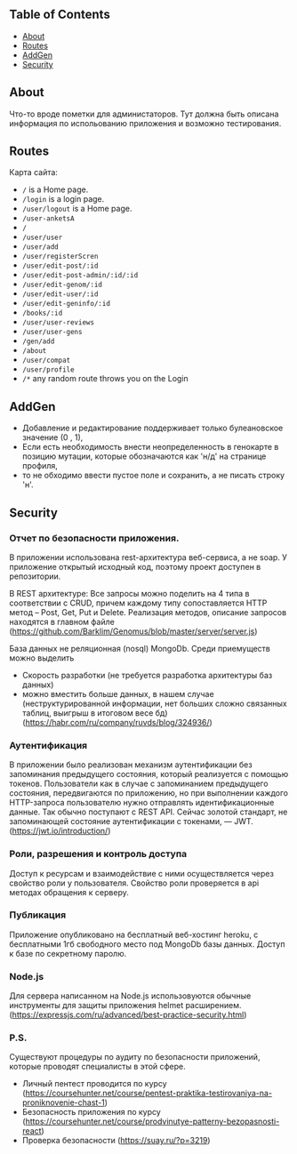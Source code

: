 ## Table of Contents

- [About](#about)
- [Routes](#routes)
- [AddGen](#addgen)
- [Security](#security)

## About

Что-то вроде пометки для администаторов. Тут должна быть описана информация по испольованию приложения и возможно тестирования.

## Routes

Карта сайта:

* `/` is a Home page.
* `/login` is a login page.
* `/user/logout` is a Home page.
* `/user-anketsA`
* `/`
* `/user/user`
* `/user/add`
* `/user/registerScren`
* `/user/edit-post/:id`
* `/user/edit-post-admin/:id/:id`
* `/user/edit-genom/:id`
* `/user/edit-user/:id`
* `/user/edit-geninfo/:id`
* `/books/:id`
* `/user/user-reviews`
* `/user/user-gens`
* `/gen/add`
* `/about`
* `/user/compat`
* `/user/profile`
* `/*` any random route throws you on the Login

## AddGen

- Добавление и редактирование поддерживает только булеановское значение (0 , 1),
- Если есть необходимость внести неопределенность в генокарте в позицию мутации, которые обозначаются как 'н/д' на странице профиля,
- то не обходимо ввести пустое поле и сохранить, а не писать строку 'н'.

## Security

### Отчет по безопасности приложения.

В приложении использована rest-архитектура веб-сервиса, а не soap.
У приложение открытый исходный код, поэтому проект доступен в репозитории.

В REST архитектуре:
Все запросы можно поделить на 4 типа в соответствии с CRUD, причем каждому типу сопоставляется HTTP метод – Post, Get, Put и Delete.
Реализация методов, описание запросов находятся в главном файле (https://github.com/Barklim/Genomus/blob/master/server/server.js)

База данных не реляционная (nosql) MongoDb.
Среди приемуществ можно выделить
- Скорость разработки (не требуется разработка архитектуры баз данных)
- можно вместить больше данных, в нашем случае (неструктурированной информации, нет больших сложно связанных таблиц, выигрыш в итоговом весе бд)
(https://habr.com/ru/company/ruvds/blog/324936/)

### Аутентификация

В приложении было реализован механизм аутентификации без
запоминания предыдущего состояния, который реализуется с помощью токенов. 
Пользователи как в случае с запоминанием предыдущего состояния, передвигаются по приложению, но при выполнении каждого HTTP-запроса пользователю нужно отправлять идентификационные данные.
Так обычно поступают с REST API. Сейчас золотой стандарт, не запоминающей состояние аутентификации с токенами, — JWT.
(https://jwt.io/introduction/)

### Роли, разрешения и контроль доступа

Доступ к ресурсам и взаимодействие с ними осуществляется через свойство роли у пользователя.
Свойство роли проверяется в api методах обращения к серверу.

### Публикация
Приложение опубликовано на бесплатный веб-хостинг heroku, с бесплатными 1гб свободного место под MongoDb базы данных.
Доступ к базе по секретному паролю. 

### Node.js 
Для сервера написанном на Node.js использовуются обычные инструменты для защиты приложения helmet расширением.
(https://expressjs.com/ru/advanced/best-practice-security.html)

### P.S.
Существуют процедуры по аудиту по безопасности приложений, которые проводят специалисты в этой сфере.
* Личный пентест проводится по курсу (https://coursehunter.net/course/pentest-praktika-testirovaniya-na-proniknovenie-chast-1)
* Безопасность приложения по курсу (https://coursehunter.net/course/prodvinutye-patterny-bezopasnosti-react)
* Проверка безопасности (https://suay.ru/?p=3219)
